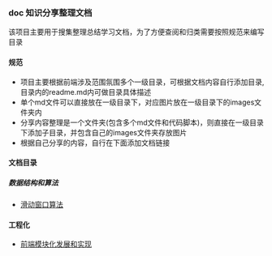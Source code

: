 ### doc 知识分享整理文档
该项目主要用于搜集整理总结学习文档，为了方便查阅和归类需要按照规范来编写目录

#### 规范
- 项目主要根据前端涉及范围氛围多个一级目录，可根据文档内容自行添加目录,目录内的readme.md内可做目录具体描述
- 单个md文件可以直接放在一级目录下，对应图片放在一级目录下的images文件夹内
- 分享内容整理是一个文件夹(包含多个md文件和代码脚本)，则直接在一级目录下添加子目录，并包含自己的images文件夹存放图片
- 根据自己分享的内容，自行在下面添加文档链接

#### 文档目录

##### 数据结构和算法
- [滑动窗口算法](数据结构和算法/算法/滑动窗口.md)

#### 工程化
- [前端模块化发展和实现](工程化/前端模块化/前端模块化发展和实现.md)
